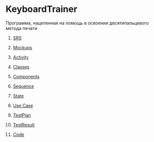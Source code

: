 # KeyboardTrainer
 Программа, нацеленная на помощь в освоении десятипальцевого метода печати

  1. [SRS](https://github.com/AliakseiDuhanau/Tritpo_project/blob/main/Documentation/SRS.md)
  2. [Mockups]()
  3. [Activity]()
  4. [Classes]()
  5. [Components]()
  6. [Sequence]()
  7. [State]()
  8. [Use Case]()
  9. [TestPlan](https://github.com/AliakseiDuhanau/Tritpo_project/blob/main/Testing/TestPlan.md)
  10. [TestResult](https://github.com/AliakseiDuhanau/Tritpo_project/blob/main/Testing/TestResult.md)
  
  10. [Code](https://github.com/AliakseiDuhanau/Tritpo_project/tree/main/KeyboardTrainer)
